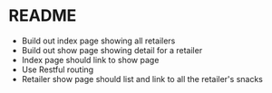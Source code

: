 # README

- Build out index page showing all retailers
- Build out show page showing detail for a retailer
- Index page should link to show page
- Use Restful routing
- Retailer show page should list and link to all the retailer's snacks